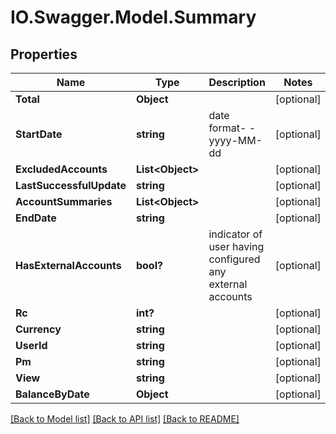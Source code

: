 # IO.Swagger.Model.Summary
## Properties

Name | Type | Description | Notes
------------ | ------------- | ------------- | -------------
**Total** | **Object** |  | [optional] 
**StartDate** | **string** | date format- - yyyy-MM-dd | [optional] 
**ExcludedAccounts** | **List&lt;Object&gt;** |  | [optional] 
**LastSuccessfulUpdate** | **string** |  | [optional] 
**AccountSummaries** | **List&lt;Object&gt;** |  | [optional] 
**EndDate** | **string** |  | [optional] 
**HasExternalAccounts** | **bool?** | indicator of user having configured any external accounts | [optional] 
**Rc** | **int?** |  | [optional] 
**Currency** | **string** |  | [optional] 
**UserId** | **string** |  | [optional] 
**Pm** | **string** |  | [optional] 
**View** | **string** |  | [optional] 
**BalanceByDate** | **Object** |  | [optional] 

[[Back to Model list]](../README.md#documentation-for-models) [[Back to API list]](../README.md#documentation-for-api-endpoints) [[Back to README]](../README.md)

